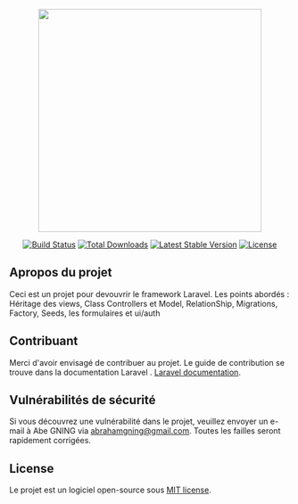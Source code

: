 <p align="center"><img src="https://res.cloudinary.com/dtfbvvkyp/image/upload/v1566331377/laravel-logolockup-cmyk-red.svg" width="400"></p>

<p align="center">
<a href="https://travis-ci.org/laravel/framework"><img src="https://travis-ci.org/laravel/framework.svg" alt="Build Status"></a>
<a href="https://packagist.org/packages/laravel/framework"><img src="https://poser.pugx.org/laravel/framework/d/total.svg" alt="Total Downloads"></a>
<a href="https://packagist.org/packages/laravel/framework"><img src="https://poser.pugx.org/laravel/framework/v/stable.svg" alt="Latest Stable Version"></a>
<a href="https://packagist.org/packages/laravel/framework"><img src="https://poser.pugx.org/laravel/framework/license.svg" alt="License"></a>
</p>

## Apropos du projet

Ceci est un projet pour devouvrir le framework Laravel. Les points abordés : Héritage des views, Class Controllers et Model, RelationShip, Migrations, Factory, Seeds, les formulaires et ui/auth

## Contribuant

Merci d'avoir envisagé de contribuer au projet. Le guide de contribution se trouve dans la documentation Laravel . [Laravel documentation](https://laravel.com/docs/contributions).

## Vulnérabilités de sécurité

Si vous découvrez une vulnérabilité dans le projet, veuillez envoyer un e-mail à Abe GNING via abrahamgning@gmail.com. Toutes les failles seront rapidement corrigées.

## License

Le projet est un logiciel open-source sous [MIT license](https://opensource.org/licenses/MIT).
